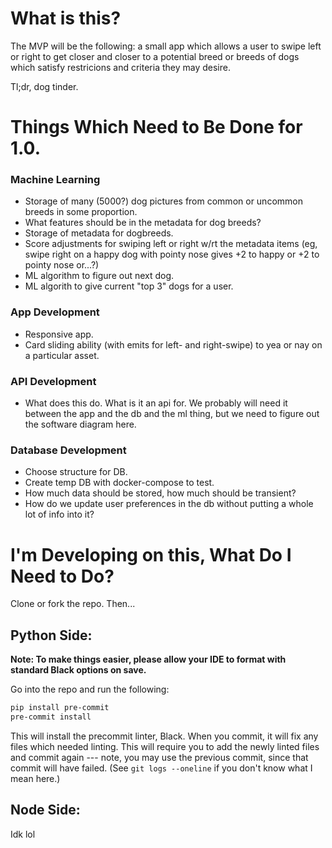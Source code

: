 # What is this?

The MVP will be the following: a small app which allows a user to swipe left or right to get closer and closer to a potential breed or breeds of dogs which satisfy restricions and criteria they may desire.

Tl;dr, dog tinder.

# Things Which Need to Be Done for 1.0.

### Machine Learning

- Storage of many (5000?) dog pictures from common or uncommon breeds in some proportion.
- What features should be in the metadata for dog breeds?
- Storage of metadata for dogbreeds.
- Score adjustments for swiping left or right w/rt the metadata items (eg, swipe right on a happy dog with pointy nose gives +2 to happy or +2 to pointy nose or...?)
- ML algorithm to figure out next dog.
- ML algorith to give current "top 3" dogs for a user.

### App Development

- Responsive app.
- Card sliding ability (with emits for left- and right-swipe) to yea or nay on a particular asset.

### API Development

- What does this do. What is it an api for. We probably will need it between the app and the db and the ml thing, but we need to figure out the software diagram here.

### Database Development

- Choose structure for DB.
- Create temp DB with docker-compose to test.
- How much data should be stored, how much should be transient?
- How do we update user preferences in the db without putting a whole lot of info into it?

# I'm Developing on this, What Do I Need to Do?

Clone or fork the repo. Then...

## Python Side:

**Note: To make things easier, please allow your IDE to format with standard Black options on save.**

Go into the repo and run the following:

```bash
pip install pre-commit
pre-commit install
```

This will install the precommit linter, Black. When you commit, it will fix any files which needed linting. This will require you to add the newly linted files and commit again --- note, you may use the previous commit, since that commit will have failed. (See `git logs --oneline` if you don't know what I mean here.)

## Node Side:

Idk lol
